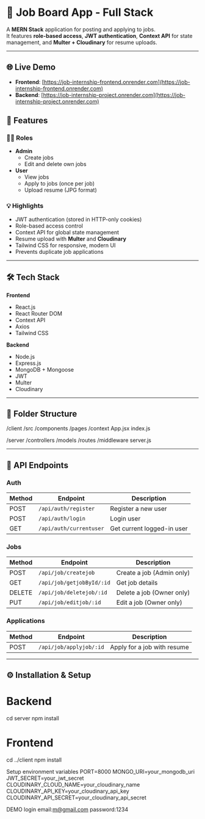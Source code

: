 # 📌 Job Board App - Full Stack

A **MERN Stack** application for posting and applying to jobs.  
It features **role-based access**, **JWT authentication**, **Context API** for state management, and **Multer + Cloudinary** for resume uploads.

---

## 🌐 Live Demo

- **Frontend**: [https://job-internship-frontend.onrender.com](https://job-internship-frontend.onrender.com)  
- **Backend**: [https://job-internship-project.onrender.com](https://job-internship-project.onrender.com)

## 🚀 Features

### 👨‍💼 Roles
- **Admin**
  - Create jobs
  - Edit and delete own jobs
- **User**
  - View jobs
  - Apply to jobs (once per job)
  - Upload resume (JPG format)

### 💡 Highlights
- JWT authentication (stored in HTTP-only cookies)
- Role-based access control
- Context API for global state management
- Resume upload with **Multer** and **Cloudinary**
- Tailwind CSS for responsive, modern UI
- Prevents duplicate job applications

---

## 🛠️ Tech Stack

**Frontend**
- React.js
- React Router DOM
- Context API
- Axios
- Tailwind CSS

**Backend**
- Node.js
- Express.js
- MongoDB + Mongoose
- JWT
- Multer
- Cloudinary

---

## 📂 Folder Structure

/client
/src
/components
/pages
/context
App.jsx
index.js

/server
/controllers
/models
/routes
/middleware
server.js


---

## 🔑 API Endpoints

### Auth
| Method | Endpoint | Description |
|--------|----------|-------------|
| POST   | `/api/auth/register` | Register a new user |
| POST   | `/api/auth/login` | Login user |
| GET    | `/api/auth/currentuser` | Get current logged-in user |

### Jobs
| Method | Endpoint | Description |
|--------|----------|-------------|
| POST   | `/api/job/createjob` | Create a job (Admin only) |
| GET    | `/api/job/getjobById/:id` | Get job details |
| DELETE | `/api/job/deletejob/:id` | Delete a job (Owner only) |
| PUT    | `/api/job/editjob/:id` | Edit a job (Owner only) |

### Applications
| Method | Endpoint | Description |
|--------|----------|-------------|
| POST   | `/api/job/applyjob/:id` | Apply for a job with resume |

---

## ⚙️ Installation & Setup

# Backend
cd server
npm install

# Frontend
cd ../client
npm install

Setup environment variables
PORT=8000
MONGO_URI=your_mongodb_uri
JWT_SECRET=your_jwt_secret
CLOUDINARY_CLOUD_NAME=your_cloudinary_name
CLOUDINARY_API_KEY=your_cloudinary_api_key
CLOUDINARY_API_SECRET=your_cloudinary_api_secret

DEMO login
email:m@gmail.com
password:1234

